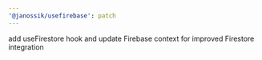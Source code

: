 ```yaml
---
'@janossik/usefirebase': patch
---
```


add useFirestore hook and update Firebase context for improved Firestore integration
